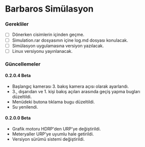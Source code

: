 # Barbaros Simülasyon

### Gerekliler
- [ ] Dönerken cisimlerin içinden geçme.
- [ ] Simulation.rar dosyasının içine log.md dosyası konulacak.
- [ ] Simülasyon uygulamasına versiyon yazılacak.
- [ ] Linux versiyonu yayınlanacak.

### Güncellemeler

#### 0.2.0.4 Beta
- Başlangıç kamerası 3. bakış kamera açısı olarak ayarlandı.
- 3., dışarıdan ve 1. kişi bakış açıları arasında geçiş yapma bugları düzeltildi.
- Menüdeki butona tıklama bugu düzeltildi.
- Su yenilendi.

#### 0.2.0.0 Beta
- Grafik motoru HDRP'den URP'ye değiştirildi.
- Meteryaller URP'ye uyumlu hale getirildi.
- Versiyon sürümü sistemi değiştirildi.
